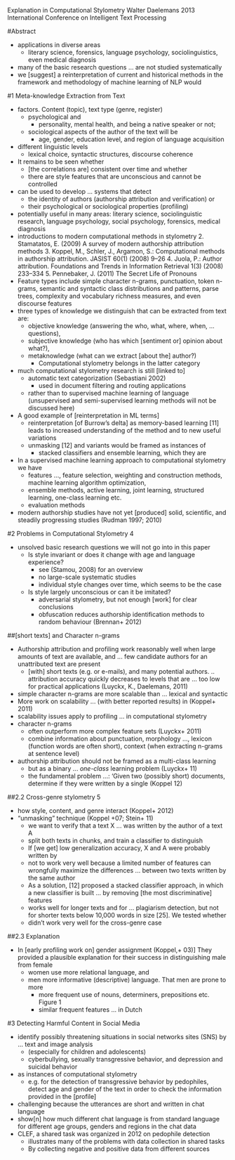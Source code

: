 Explanation in Computational Stylometry
Walter Daelemans
2013 International Conference on Intelligent Text Processing

#Abstract

* applications in diverse areas
  * literary science, forensics, language psychology, sociolinguistics, even
    medical diagnosis
* many of the basic research questions ... are not studied systematically
* we [suggest] a reinterpretation of current and historical methods
  in the framework and methodology of machine learning of NLP would

#1 Meta-knowledge Extraction from Text

* factors. Content (topic), text type (genre, register)
  * psychological and
    * personality, mental health, and being a native speaker or not;
  * sociological aspects of the author of the text will be
    * age, gender, education level, and region of language acquisition
* different linguistic levels 
  * lexical choice, syntactic structures, discourse coherence
* It remains to be seen whether
  * [the correlations are] consistent over time and whether
  * there are style features that are unconscious and cannot be controlled
* can be used to develop ... systems that detect
  * the identity of authors (authorship attribution and verification) or
  * their psychological or sociological properties (profiling)
* potentially useful in many areas: literary science, sociolinguistic research,
  language psychology, social psychology, forensics, medical diagnosis
* introductions to modern computational methods in stylometry
  2. Stamatatos, E. (2009) A survey of modern authorship attribution methods
  3. Koppel, M., Schler, J., Argamon, S.:
    Computational methods in authorship attribution. JASIST 60(1) (2008) 9–26
  4. Juola, P.:
    Author attribution. Foundations and Trends in Information Retrieval
    1(3) (2008) 233–334
  5. Pennebaker, J. (2011) The Secret Life of Pronouns
* Feature types include simple character n-grams, punctuation, token n-grams,
  semantic and syntactic class distributions and patterns, parse trees,
  complexity and vocabulary richness measures, and even discourse features
* three types of knowledge we distinguish that can be extracted from text are:
  * objective knowledge (answering the who, what, where, when, ... questions),
  * subjective knowledge (who has which [sentiment or] opinion about what?),
  * metaknowledge (what can we extract [about the] author?)
    * Computational stylometry belongs in the latter category
* much computational stylometry research is still [linked to]
  * automatic text categorization (Sebastiani 2002)
    * used in document filtering and routing applications
  * rather than to supervised machine learning of language
    (unsupervised and semi-supervised learning methods will not be discussed
    here)
* A good example of [reinterpretation in ML terms]
  * reinterpretation [of Burrow’s delta] as memory-based learning [11] 
    leads to increased understanding of the method and to new useful variations
  * unmasking [12] and variants would be framed as instances of
    * stacked classifiers and ensemble learning, which they are
* In a supervised machine learning approach to computational stylometry we have
  * features ..., feature selection, weighting and construction methods,
    machine learning algorithm optimization, 
  * ensemble methods, active learning, joint learning, structured learning,
    one-class learning etc.
  * evaluation methods
*  modern authorship studies have not yet [produced] solid, scientific, and
   steadily progressing studies (Rudman 1997; 2010)

#2 Problems in Computational Stylometry 4

* unsolved basic research questions we will not go into in this paper
  * Is style invariant or does it change with age and language experience?
    * see (Stamou, 2008) for an overview
    * no large-scale systematic studies
    * individual style changes over time, which seems to be the case
  * Is style largely unconscious or can it be imitated?
    * adversarial stylometry, but not enough [work] for clear conclusions
    * obfuscation reduces authorship identification methods to random behaviour
      (Brennan+ 2012)

##[short texts] and Character n-grams

* Authorship attribution and profiling work reasonably well when
  large amounts of text are available, and
  ... few candidate authors for an unattributed text are present
  * [with] short texts (e.g. or e-mails), and many potential authors.  ..
    attribution accuracy quickly decreases to levels that are ...  too low for
    practical applications (Luyckx, K., Daelemans, 2011)
* simple character n-grams are more scalable than ... lexical and syntactic
* More work on scalability ... (with better reported results) in (Koppel+ 2011)
* scalability issues apply to profiling ... in computational stylometry
* character n-grams
  * often outperform more complex feature sets (Luyckx+ 2011)
  * combine information about punctuation, morphology ..., lexicon (function
    words are often short), context (when extracting n-grams at sentence level)
* authorship attribution should not be framed as a multi-class learning
  * but as a binary ... _one-class_ learning problem (Luyckx+ 11)
  * the fundamental problem ...: ‘Given two (possibly short) documents,
    determine if they were written by a single (Koppel 12)

##2.2 Cross-genre stylometry 5

* how style, content, and genre interact (Koppel+ 2012)
* “unmasking” technique (Koppel +07; Stein+ 11)
  * we want to verify that a text X ... was written by the author of a text A
  * split both texts in chunks, and train a classifier to distinguish
  * If [we get] low generalization accuracy, X and A were probably written by
  * not to work very well because a limited number of features can wrongfully
    maximize the differences ... between two texts written by the same author
  * As a solution, [12] proposed a stacked classifier approach, in which a new
    classifier is built ... by removing [the most discriminative] features
  * works well for longer texts and for ...  plagiarism detection, but
    not for shorter texts below 10,000 words in size [25]. We tested whether
  * didn’t work very well for the cross-genre case

##2.3 Explanation

* In [early profiling work on] gender assignment (Koppel,+ 03)] They provided a
  plausible explanation for their success in distinguishing male from female
  * women use more relational language, and
  * men more informative (descriptive) language.  That men are prone to more
    * more frequent use of nouns, determiners, prepositions etc.  Figure 1
    * similar frequent features ... in Dutch

#3 Detecting Harmful Content in Social Media

* identify possibly threatening situations in social networks sites (SNS) 
  by ... text and image analysis
  * (especially for children and adolescents)
  * cyberbullying, sexually transgressive behavior, and
    depression and suicidal behavior
* as instances of computational stylometry
  * e.g. for the detection of transgressive behavior by pedophiles,
    detect age and gender of the text in order 
    to check the information provided in the [profile]
* challenging because the utterances are short and written in chat language
* show[n] how much different chat language is from standard language
  for different age groups, genders and regions in the chat data
* CLEF, a shared task was organized in 2012 on pedophile detection
  * illustrates many of the problems with data collection in shared tasks
  * By collecting negative and positive data from different sources
